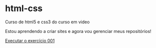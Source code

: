 # html-css
 Curso de html5 e css3 do curso em video

 Estou aprendendo a criar sites e agora vou gerenciar meus repositórios!

<a href="https://martinsdebugpro.github.io/html-css/exercicios/ex001/index.html"> Executar o exercício 001</a>